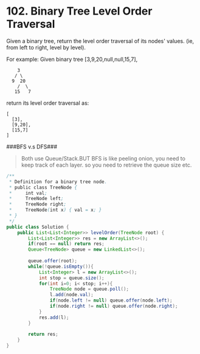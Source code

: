 # 102. Binary Tree Level Order Traversal  

Given a binary tree, return the level order traversal of its nodes' values. (ie, from left to right, level by level).

For example:
Given binary tree [3,9,20,null,null,15,7],

```
    3
   / \
  9  20
    /  \
   15   7
```

return its level order traversal as:

```
[
  [3],
  [9,20],
  [15,7]
]
```

###BFS v.s DFS###
> Both use Queue/Stack.BUT BFS is like peeling onion, you need to keep track of each layer. so you need to retrieve the queue size etc.

```java
/**
 * Definition for a binary tree node.
 * public class TreeNode {
 *     int val;
 *     TreeNode left;
 *     TreeNode right;
 *     TreeNode(int x) { val = x; }
 * }
 */
public class Solution {
    public List<List<Integer>> levelOrder(TreeNode root) {
        List<List<Integer>> res = new ArrayList<>();
        if(root == null) return res;
        Queue<TreeNode> queue = new LinkedList<>();
        
        queue.offer(root);
        while(!queue.isEmpty()){
            List<Integer> l = new ArrayList<>();
            int stop = queue.size();
            for(int i=0; i< stop; i++){
                TreeNode node = queue.poll();
                l.add(node.val);
                if(node.left != null) queue.offer(node.left);
                if(node.right != null) queue.offer(node.right);
            }
            res.add(l);
        }
        
        return res;
    }
}
```
